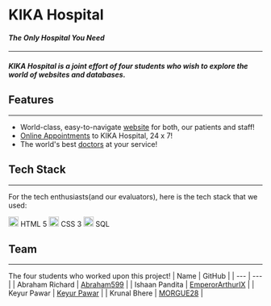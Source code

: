 # KIKA Hospital
#### _The Only Hospital You Need_
---
##### KIKA Hospital is a joint effort of four students who wish to explore the world of websites and databases.

## Features
---
- World-class, easy-to-navigate [website](https://emperorarthurix.github.io/KIKA-Hospital/index.html) for both, our patients and staff!
- [Online Appointments](https://emperorarthurix.github.io/KIKA-Hospital/appointment.html) to KIKA Hospital, 24 x 7!
- The world's best [doctors](https://emperorarthurix.github.io/KIKA-Hospital/doctors.html) at your service!

## Tech Stack
---
For the tech enthusiasts(and our evaluators), here is the tech stack that we used:

<img src="https://upload.wikimedia.org/wikipedia/commons/thumb/6/61/HTML5_logo_and_wordmark.svg/1200px-HTML5_logo_and_wordmark.svg.png" height="20" width="20"/> HTML 5
<img src="https://upload.wikimedia.org/wikipedia/commons/thumb/d/d5/CSS3_logo_and_wordmark.svg/1200px-CSS3_logo_and_wordmark.svg.png" height="20" width="20"/> CSS 3
<img src="https://www.vhv.rs/dpng/d/478-4788452_vector-db-symbol-sql-azure-hd-png-download.png" height="20" width="20" /> SQL

## Team
---
The four students who worked upon this project!
| Name | GitHub |
| --- | --- |
| Abraham Richard | [Abraham599](https://github.com/Abraham599) |
| Ishaan Pandita | [EmperorArthurIX](https://github.com/EmperorArthurIX) |
| Keyur Pawar | [Keyur Pawar]() |
| Krunal Bhere | [MORGUE28](https://github.com/MORGUE28) |
